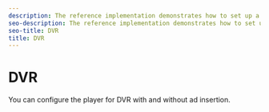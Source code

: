 ```yaml
---
description: The reference implementation demonstrates how to set up a player for DVR playback with ads.
seo-description: The reference implementation demonstrates how to set up a player for DVR playback with ads.
seo-title: DVR
title: DVR
---
```


# DVR

You can configure the player for DVR with and without ad insertion.

